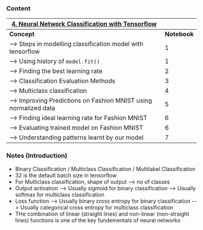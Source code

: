 ### Content

| <u>**4. Neural Network Classification with Tensorflow**</u>  ||
|---------|----------|
| **Concept** | **Notebook** |
|--> Steps in modelling classification model with tensorflow |1|
|--> Using history of `model.fit()` |1|
|--> Finding the best learning rate |2|
|--> Classification Evaluation Methods |3|
|--> Multiclass classification         |4|
|--> Improving Predictions on Fashion MNIST using normalized data |5|
|--> Finding ideal learning rate for Fashion MNIST |6|
|--> Evaluating trained model on Fashion MNIST |6|
|--> Understanding patterns learnt by our model|7|



### Notes (Introduction)

* Binary Classification / Multiclass Classification / Multilabel Classification
* 32 is the default batch size in tensorflow
* For Multiclass classification, shape of output --> no of classes 
* Output activation 
    --> Usually sigmoid for binary classification
    --> Usually softmax for multiclass classification
* Loss function 
    --> Usually binary cross entropy for binary classification
    --> Usually categorical cross entropy for multiclass classification
* THe combination of linear (straight lines) and non-linear (non-straight lines) functions is one of the key fundementals of neural networks